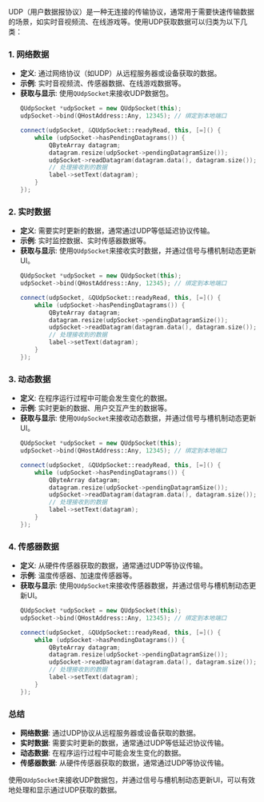 UDP（用户数据报协议）是一种无连接的传输协议，通常用于需要快速传输数据的场景，如实时音视频流、在线游戏等。使用UDP获取数据可以归类为以下几类：

### 1. **网络数据**
   - **定义**: 通过网络协议（如UDP）从远程服务器或设备获取的数据。
   - **示例**: 实时音视频流、传感器数据、在线游戏数据等。
   - **获取与显示**: 使用`QUdpSocket`来接收UDP数据包。
     ```cpp
     QUdpSocket *udpSocket = new QUdpSocket(this);
     udpSocket->bind(QHostAddress::Any, 12345); // 绑定到本地端口
     
     connect(udpSocket, &QUdpSocket::readyRead, this, [=]() {
         while (udpSocket->hasPendingDatagrams()) {
             QByteArray datagram;
             datagram.resize(udpSocket->pendingDatagramSize());
             udpSocket->readDatagram(datagram.data(), datagram.size());
             // 处理接收到的数据
             label->setText(datagram);
         }
     });
     ```

### 2. **实时数据**
   - **定义**: 需要实时更新的数据，通常通过UDP等低延迟协议传输。
   - **示例**: 实时监控数据、实时传感器数据等。
   - **获取与显示**: 使用`QUdpSocket`来接收实时数据，并通过信号与槽机制动态更新UI。
     ```cpp
     QUdpSocket *udpSocket = new QUdpSocket(this);
     udpSocket->bind(QHostAddress::Any, 12345); // 绑定到本地端口
     
     connect(udpSocket, &QUdpSocket::readyRead, this, [=]() {
         while (udpSocket->hasPendingDatagrams()) {
             QByteArray datagram;
             datagram.resize(udpSocket->pendingDatagramSize());
             udpSocket->readDatagram(datagram.data(), datagram.size());
             // 处理接收到的数据
             label->setText(datagram);
         }
     });
     ```

### 3. **动态数据**
   - **定义**: 在程序运行过程中可能会发生变化的数据。
   - **示例**: 实时更新的数据、用户交互产生的数据等。
   - **获取与显示**: 使用`QUdpSocket`来接收动态数据，并通过信号与槽机制动态更新UI。
     ```cpp
     QUdpSocket *udpSocket = new QUdpSocket(this);
     udpSocket->bind(QHostAddress::Any, 12345); // 绑定到本地端口
     
     connect(udpSocket, &QUdpSocket::readyRead, this, [=]() {
         while (udpSocket->hasPendingDatagrams()) {
             QByteArray datagram;
             datagram.resize(udpSocket->pendingDatagramSize());
             udpSocket->readDatagram(datagram.data(), datagram.size());
             // 处理接收到的数据
             label->setText(datagram);
         }
     });
     ```

### 4. **传感器数据**
   - **定义**: 从硬件传感器获取的数据，通常通过UDP等协议传输。
   - **示例**: 温度传感器、加速度传感器等。
   - **获取与显示**: 使用`QUdpSocket`来接收传感器数据，并通过信号与槽机制动态更新UI。
     ```cpp
     QUdpSocket *udpSocket = new QUdpSocket(this);
     udpSocket->bind(QHostAddress::Any, 12345); // 绑定到本地端口
     
     connect(udpSocket, &QUdpSocket::readyRead, this, [=]() {
         while (udpSocket->hasPendingDatagrams()) {
             QByteArray datagram;
             datagram.resize(udpSocket->pendingDatagramSize());
             udpSocket->readDatagram(datagram.data(), datagram.size());
             // 处理接收到的数据
             label->setText(datagram);
         }
     });
     ```

### 总结
- **网络数据**: 通过UDP协议从远程服务器或设备获取的数据。
- **实时数据**: 需要实时更新的数据，通常通过UDP等低延迟协议传输。
- **动态数据**: 在程序运行过程中可能会发生变化的数据。
- **传感器数据**: 从硬件传感器获取的数据，通常通过UDP等协议传输。

使用`QUdpSocket`来接收UDP数据包，并通过信号与槽机制动态更新UI，可以有效地处理和显示通过UDP获取的数据。